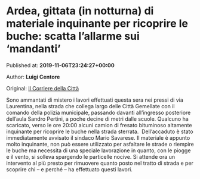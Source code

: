 
# Ardea, gittata (in notturna) di materiale inquinante per ricoprire le buche: scatta l’allarme sui ‘mandanti’

Published at: **2019-11-06T23:24:27+00:00**

Author: **Luigi Centore**

Original: [Il Corriere della Città](https://www.ilcorrieredellacitta.com/ultime-notizie/ardea-gittata-in-notturna-di-materiale-inquinante-per-ricoprire-le-buche-scatta-lallarme-sui-mandanti.html)

Sono ammantati di mistero i lavori effettuati questa sera nei pressi di via Laurentina, nella strada che collega largo delle Città Gemellate con il comando della polizia municipale, passando davanti all’ingresso posteriore dell’aula Sandro Pertini, a poche decine di metri dalle scuole.
Qualcuno ha scaricato, verso le ore 20:00 alcuni camion di fresato bituminoso altamente inquinante per ricoprire le buche nella strada sterrata. 
Dell’accaduto è stato immediatamente avvisato il sindaco Mario Savarese.
Il materiale è appunto molto inquinante, non può essere utilizzato per asfaltare le strade o riempire le buche ma necessita di una speciale lavorazione in quanto, con le piogge e il vento, si solleva spargendo le particelle nocive.
Si attende ora un intervento al più presto per rimuovere quanto posto nel tratto di strada e per scoprire chi – e perché – ha effettuato questi lavori.
